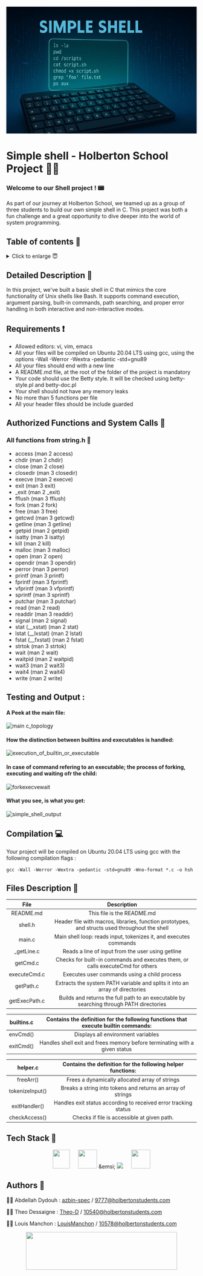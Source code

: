 <p align="center">
<img src="img/banner.jpg">
</p>

# Simple shell - Holberton School Project 🧑‍🎓


### Welcome to our Shell project ! 📟

As part of our journey at Holberton School, we teamed up as a group of three students to build our own simple shell in C.
This project was both a fun challenge and a great opportunity to dive deeper into the world of system programming.

## Table of contents 📄

<details>
  <summary>Click to enlarge 😇</summary>

- [Detailed Description 📝](#detailed-description-)
- [Requirements ❗](#requirements-)
- [Authorized Functions and System Calls 📢](#authorized-functions-and-system-calls-)
- [Compilation 💻](#compilation-)
- [Files Description 🔗](#files-description-)
- [Tech Stack 🧩](#tech-stack-)
- [Authors 🤝](#authors-)
</details>

## Detailed Description 📝

In this project, we've built a basic shell in C that mimics the core functionality of Unix shells like Bash. It supports command execution, argument parsing, built-in commands, path searching, and proper error handling in both interactive and non-interactive modes.

## Requirements ❗

+ Allowed editors: vi, vim, emacs
+ All your files will be compiled on Ubuntu 20.04 LTS using gcc, using the options -Wall -Werror -Wextra -pedantic -std=gnu89
+ All your files should end with a new line
+ A README.md file, at the root of the folder of the project is mandatory
+ Your code should use the Betty style. It will be checked using betty-style.pl and betty-doc.pl
+ Your shell should not have any memory leaks
+ No more than 5 functions per file
+ All your header files should be include guarded

## Authorized Functions and System Calls 📢


### All functions from string.h 🔐
+ access (man 2 access)
+ chdir (man 2 chdir)
+ close (man 2 close)
+ closedir (man 3 closedir)
+ execve (man 2 execve)
+ exit (man 3 exit)
+ _exit (man 2 _exit)
+ fflush (man 3 fflush)
+ fork (man 2 fork)
+ free (man 3 free)
+ getcwd (man 3 getcwd)
+ getline (man 3 getline)
+ getpid (man 2 getpid)
+ isatty (man 3 isatty)
+ kill (man 2 kill)
+ malloc (man 3 malloc)
+ open (man 2 open)
+ opendir (man 3 opendir)
+ perror (man 3 perror)
+ printf (man 3 printf)
+ fprintf (man 3 fprintf)
+ vfprintf (man 3 vfprintf)
+ sprintf (man 3 sprintf)
+ putchar (man 3 putchar)
+ read (man 2 read)
+ readdir (man 3 readdir)
+ signal (man 2 signal)
+ stat (__xstat) (man 2 stat)
+ lstat (__lxstat) (man 2 lstat)
+ fstat (__fxstat) (man 2 fstat)
+ strtok (man 3 strtok)
+ wait (man 2 wait)
+ waitpid (man 2 waitpid)
+ wait3 (man 2 wait3)
+ wait4 (man 2 wait4)
+ write (man 2 write)

## Testing and Output : 

#### A Peek at the main file:
![main c_topology](https://github.com/user-attachments/assets/be020504-f65a-4144-982f-19038485fee2)



#### How the distinction between builtins and executables is handled:
![execution_of_builtin_or_executable](https://github.com/user-attachments/assets/10e9e1af-b4c6-4553-9a0b-db07f60fced0)



#### In case of command refering to an executable; the process of forking, executing and waiting ofr the child:
![forkexecvewait](https://github.com/user-attachments/assets/e2179b67-691b-4426-9807-bb001a0093ef)


#### What you see, is what you get:
![simple_shell_output](https://github.com/user-attachments/assets/d8ac1c28-ecdb-49d1-962b-461bc2656168)










## Compilation 💻

Your project will be compiled on Ubuntu 20.04 LTS using gcc with the following compilation flags  :

````
gcc -Wall -Werror -Wextra -pedantic -std=gnu89 -Wno-format *.c -o hsh
````

## Files Description 🔗

|              File                  |                                            Description                                                       |
|:---------------------------------: | :----------------------------------------------------------------------------------------------------------: |
|           README.md                |                                     This file is the README.md                                               |
|           shell.h                  |   Header file with macros, libraries, function prototypes, and structs used throughout the shell             |
|           main.c                   |     Main shell loop: reads input, tokenizes it, and executes commands                                        | 
|           _getLine.c               |                                Reads a line of input from the user using getline                             |
|           getCmd.c                 |                     Checks for built-in commands and executes them, or calls executeCmd for others           |
|           executeCmd.c             |                                Executes user commands using a child process                                  |
|           getPath.c                |         Extracts the system PATH variable and splits it into an array of directories                         |
|           getExecPath.c            |  Builds and returns the full path to an executable by searching through PATH directories                     |


|           builtins.c               |         Contains the definition for the following functions that execute builtin commands:                   |
|:---------------------------------: | :----------------------------------------------------------------------------------------------------------: |
|           envCmd()                 |                                   Displays all environment variables                                         |
|           exitCmd()                |                      Handles shell exit and frees memory before terminating with a given status              |


|           helper.c                 |                         Contains the definition for the following helper functions:                          |
|:---------------------------------: | :----------------------------------------------------------------------------------------------------------: | 
|           freeArr()                |                              Frees a dynamically allocated array of strings                                  |
|           tokenizeInput()          |                              Breaks a string into tokens and returns an array of strings                     |
|           exitHandler()            |                         Handles exit status according to received error tracking status                      |
|           checkAccess()            |                              Checks if file is accessible at given path.                                     |


## Tech Stack 🧩

<div style="text-align: center;">
	<img width="45px" height="50px" src="https://upload.wikimedia.org/wikipedia/commons/1/19/C_Logo.png">
    &emsp;
	<img width="50px" height="50px" src="https://upload.wikimedia.org/wikipedia/commons/thumb/a/ab/Logo-ubuntu_cof-orange-hex.svg/1200px-Logo-ubuntu_cof-orange-hex.svg.png">
	&emsi;
	<img wigth="50px" height="50px" src="https://upload.wikimedia.org/wikipedia/commons/thumb/9/9f/Vimlogo.svg/544px-Vimlogo.svg.png">
    &emsp;
    <img width="50px" height="50px" src="https://upload.wikimedia.org/wikipedia/commons/9/91/Octicons-mark-github.svg">
</div>

## Authors 🤝

👨‍💻 Abdellah Dydouh : [azbin-spec](https://github.com/azbin-spec) / 9777@holbertonstudents.com

🧑‍💻 Theo Dessaigne : [Theo-D](https://github.com/Theo-D) / 10540@holbertonstudents.com

🧑‍💻 Louis Manchon : [LouisManchon](https://github.com/LouisManchon) / 10578@holbertonstudents.com

<p align="center">
    <img src="https://ml.globenewswire.com/Resource/Download/a08e6c28-55be-44c8-8461-03544f094b38" width="400" height="100">
<p/>
